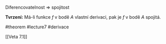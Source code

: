 Diferencovatelnost ⇒ spojitost

**Tvrzení:** Má-li funkce $f$ v bodě $A$ vlastní derivaci, pak je $f$ v bodě $A$ spojitá.




#theorem #lecture7 #derivace 

[[Veta 7.1]]